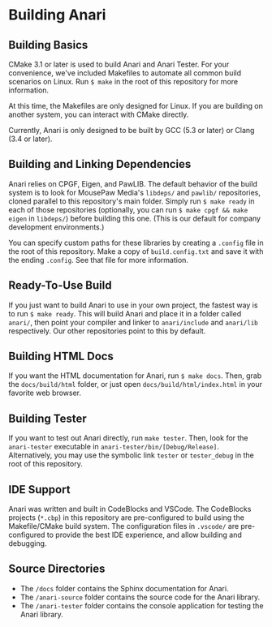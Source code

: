 # Building Anari

## Building Basics

CMake 3.1 or later is used to build Anari and Anari Tester. For your
convenience, we've included Makefiles to automate all common build scenarios on
Linux. Run `$ make` in the root of this repository for more information.

At this time, the Makefiles are only designed for Linux. If you are building
on another system, you can interact with CMake directly.

Currently, Anari is only designed to be built by GCC (5.3 or later) or
Clang (3.4 or later).

## Building and Linking Dependencies

Anari relies on CPGF, Eigen, and PawLIB. The default behavior of the build
system is to look for MousePaw Media's `libdeps/` and `pawlib/` repositories,
cloned parallel to this repository's main folder. Simply run `$ make ready` in
each of those repositories (optionally, you can run `$ make cpgf && make eigen`
in `libdeps/`) before building this one. (This is our default for company
development environments.)

You can specify custom paths for these libraries by creating a `.config` file
in the root of this repository. Make a copy of `build.config.txt` and save it
with the ending `.config`. See that file for more information.

## Ready-To-Use Build

If you just want to build Anari to use in your own project, the fastest way is
to run `$ make ready`. This will build Anari and place it in a folder called
`anari/`, then point your compiler and linker to `anari/include` and
`anari/lib` respectively. Our other repositories point to this by default.

## Building HTML Docs

If you want the HTML documentation for Anari, run `$ make docs`. Then, grab the
`docs/build/html` folder, or just open `docs/build/html/index.html` in your
favorite web browser.

## Building Tester

If you want to test out Anari directly, run `make tester`. Then, look for the
`anari-tester` executable in `anari-tester/bin/[Debug/Release]`. Alternatively,
you may use the symbolic link `tester` or `tester_debug` in the root of this
repository.

## IDE Support

Anari was written and built in CodeBlocks and VSCode. The CodeBlocks projects
(`*.cbp`) in this repository are pre-configured to build using the
Makefile/CMake build system. The configuration files in `.vscode/` are
pre-configured to provide the best IDE experience, and allow building and
debugging.

## Source Directories

- The `/docs` folder contains the Sphinx documentation for Anari.
- The `/anari-source` folder contains the source code for the Anari
  library.
- The `/anari-tester` folder contains the console application for testing
  the Anari library.
